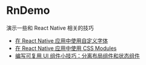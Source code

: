 # RnDemo

演示一些和 React Native 相关的技巧

- [在 React Native 应用中使用自定义字体](https://todoit.tech/custom-font.html)
- [在 React Native 应用中使用 CSS Modules](https://todoit.tech/css-module.html)
- [编写可复用 UI 组件小技巧：分离布局组件和状态组件](https://todoit.tech/layout-state-separation.html)

